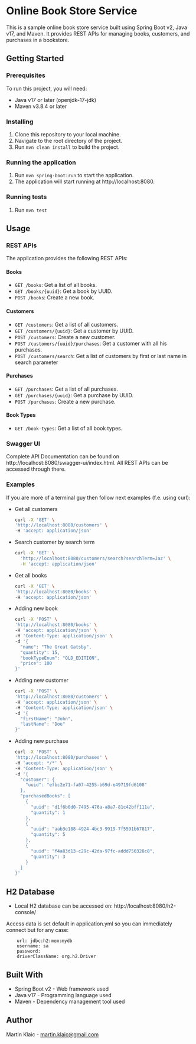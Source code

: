 # Online Book Store Service

This is a sample online book store service built using Spring Boot v2, Java v17, and Maven. It provides REST APIs for managing books, customers, and purchases
in a bookstore.

## Getting Started

### Prerequisites

To run this project, you will need:

- Java v17 or later (openjdk-17-jdk)
- Maven v3.8.4 or later

### Installing

1. Clone this repository to your local machine.
2. Navigate to the root directory of the project.
3. Run `mvn clean install` to build the project.

### Running the application

1. Run `mvn spring-boot:run` to start the application.
2. The application will start running at http://localhost:8080.

### Running tests

1. Run `mvn test`

## Usage

### REST APIs

The application provides the following REST APIs:

#### Books

- `GET /books`: Get a list of all books.
- `GET /books/{uuid}`: Get a book by UUID.
- `POST /books`: Create a new book.

#### Customers

- `GET /customers`: Get a list of all customers.
- `GET /customers/{uuid}`: Get a customer by UUID.
- `POST /customers`: Create a new customer.
- `POST /customers/{uuid}/purchases`: Get a customer with all his purchases.
- `POST /customers/search`: Get a list of customers by first or last name in search parameter

#### Purchases

- `GET /purchases`: Get a list of all purchases.
- `GET /purchases/{uuid}`: Get a purchase by UUID.
- `POST /purchases`: Create a new purchase.

#### Book Types

- `GET /book-types`: Get a list of all book types.

### Swagger UI

Complete API Documentation can be found on http://localhost:8080/swagger-ui/index.html. All REST APIs can be accessed through there.

### Examples

If you are more of a terminal guy then follow next examples (f.e. using curl):

- Get all customers
  ```bash
  curl -X 'GET' \
  'http://localhost:8080/customers' \
  -H 'accept: application/json'
  ```
  
- Search customer by search term
  ```bash
  curl -X 'GET' \
    'http://localhost:8080/customers/search?searchTerm=Jaz' \
    -H 'accept: application/json'
  ```

- Get all books
  ```bash
  curl -X 'GET' \
  'http://localhost:8080/books' \
  -H 'accept: application/json'
  ```
  
- Adding new book
  ```bash
  curl -X 'POST' \
  'http://localhost:8080/books' \
  -H 'accept: application/json' \
  -H 'Content-Type: application/json' \
  -d '{
    "name": "The Great Gatsby",
    "quantity": 15,
    "bookTypeEnum": "OLD_EDITION",
    "price": 100
  }'
  ```

- Adding new customer
  ```bash
  curl -X 'POST' \
  'http://localhost:8080/customers' \
  -H 'accept: application/json' \
  -H 'Content-Type: application/json' \
  -d '{
    "firstName": "John",
    "lastName": "Doe"
  }'
  ```

- Adding new purchase

  ````bash
  curl -X 'POST' \
  'http://localhost:8080/purchases' \
  -H 'accept: */*' \
  -H 'Content-Type: application/json' \
  -d '{
    "customer": {
      "uuid": "efbc2e71-fa07-4255-b69d-e49719fd6108"
    },
    "purchasedBooks": [
      {
        "uuid": "d1f6b0d0-7495-476a-a8a7-81c42bff111a",
        "quantity": 1
      },
      {
        "uuid": "aab3e188-4924-4bc3-9919-7f5591b67817",
        "quantity": 5
      },
      {
        "uuid": "f4a83d13-c29c-42da-97fc-addd750328c8",
        "quantity": 3
      }
    ]
  }'
  ````
  
## H2 Database
- Local H2 database can be accessed on: http://localhost:8080/h2-console/

Access data is set default in application.yml so you can immediately connect but for any case:
```
    url: jdbc:h2:mem:mydb
    username: sa
    password:
    driverClassName: org.h2.Driver
```

## Built With

- Spring Boot v2 - Web framework used
- Java v17 - Programming language used
- Maven - Dependency management tool used

## Author

Martin Klaic - martin.klaic@gmail.com